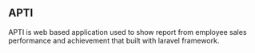 ## APTI

APTI is web based application used to show report from employee sales performance and achievement that built with laravel framework.
